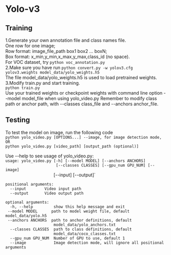 # Yolo-v3
## Training
1.Generate your own annotation file and class names file.  
One row for one image;  
Row format: image_file_path box1 box2 ... boxN;  
Box format: x_min,y_min,x_max,y_max,class_id (no space).   
For VOC dataset, try `python voc_annotation.py`    
2.Make sure you have run `python convert.py -w yolov3.cfg yolov3.weights model_data/yolo_weights.h5`    
The file model_data/yolo_weights.h5 is used to load pretrained weights.  
3.Modify train.py and start training.  
`python train.py`  
Use your trained weights or checkpoint weights with command line option --model model_file when using yolo_video.py Remember to modify class path or anchor path, with --classes class_file and --anchors anchor_file.  

## Testing
To test the model on image, run the following code  
`python yolo_video.py [OPTIONS...] --image, for image detection mode, OR`  
`python yolo_video.py [video_path] [output_path (optional)]`  

Use --help to see usage of yolo_video.py:  
`usage: yolo_video.py [-h] [--model MODEL] [--anchors ANCHORS]`  
`                      [--classes CLASSES] [--gpu_num GPU_NUM] [--image]`  
`                     `[--input] [--output]`  

`positional arguments:`  
`  --input        Video input path`  
`  --output       Video output path`  

`optional arguments:`  
`  -h, --help         show this help message and exit`  
` --model MODEL      path to model weight file, default model_data/yolo.h5`  
` --anchors ANCHORS  path to anchor definitions, default`  
`                     model_data/yolo_anchors.txt`  
`  --classes CLASSES  path to class definitions, default`  
`                     model_data/coco_classes.txt`  
`  --gpu_num GPU_NUM  Number of GPU to use, default 1`  
`  --image            Image detection mode, will ignore all positional arguments`  
